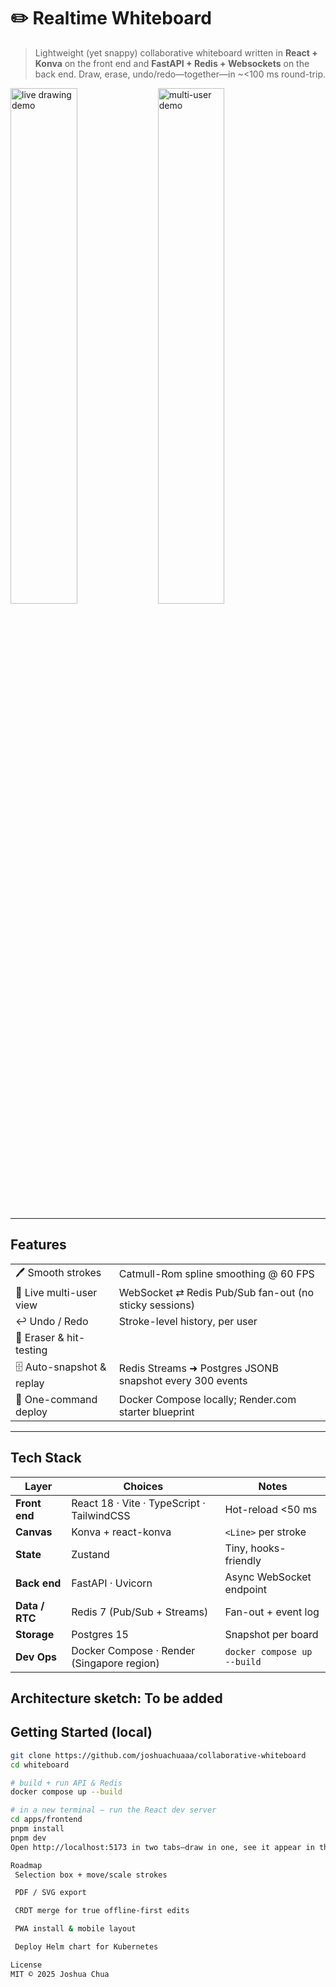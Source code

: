 # ✏️ Realtime Whiteboard

> Lightweight (yet snappy) collaborative whiteboard written in **React + Konva** on the front end and **FastAPI + Redis + Websockets** on the back end. Draw, erase, undo/redo—together—in ~<100 ms round-trip.

<p float="left">
  <img src="docs/demo-drawing.gif" width="46%" alt="live drawing demo">
  <img src="docs/demo-multiuser.gif" width="46%" alt="multi-user demo">
</p>

---

## Features

|  |  |
|---|---|
| 🖊️ Smooth strokes | Catmull-Rom spline smoothing @ 60 FPS |
| 🔴 Live multi-user view | WebSocket ⇄ Redis Pub/Sub fan-out (no sticky sessions) |
| ↩️ Undo / Redo | Stroke-level history, per user |
| 🧹 Eraser & hit-testing |  |
| 🗄️ Auto-snapshot & replay | Redis Streams ➜ Postgres JSONB snapshot every 300 events |
| 🚢 One-command deploy | Docker Compose locally; Render.com starter blueprint |

---

## Tech Stack

| Layer | Choices | Notes |
|-------|---------|-------|
| **Front end** | React 18 · Vite · TypeScript · TailwindCSS | Hot-reload <50 ms |
| **Canvas** | Konva + react-konva | `<Line>` per stroke |
| **State** | Zustand | Tiny, hooks-friendly |
| **Back end** | FastAPI · Uvicorn | Async WebSocket endpoint |
| **Data / RTC** | Redis 7 (Pub/Sub + Streams) | Fan-out + event log |
| **Storage** | Postgres 15 | Snapshot per board |
| **Dev Ops** | Docker Compose · Render (Singapore region) | `docker compose up --build` |

Architecture sketch:
To be added
---

## Getting Started (local)

```bash
git clone https://github.com/joshuachuaaa/collaborative-whiteboard
cd whiteboard

# build + run API & Redis
docker compose up --build

# in a new terminal – run the React dev server
cd apps/frontend
pnpm install
pnpm dev
Open http://localhost:5173 in two tabs—draw in one, see it appear in the other.

Roadmap
 Selection box + move/scale strokes

 PDF / SVG export

 CRDT merge for true offline-first edits

 PWA install & mobile layout

 Deploy Helm chart for Kubernetes

License
MIT © 2025 Joshua Chua